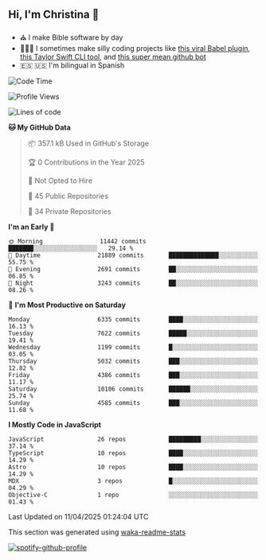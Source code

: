 ## Hi, I'm Christina 👋

- ⛪️ I make Bible software by day
- 👩🏼‍💻 I sometimes make silly coding projects like [this viral Babel plugin](https://www.instagram.com/reel/Cxvwz76vBus/), [this Taylor Swift CLI tool](https://github.com/christina-de-martinez/swift-commits), and [this super mean github bot](https://github.com/christina-de-martinez/roast-my-code)
- 🇪🇸 🇺🇸 I'm bilingual in Spanish

<!--START_SECTION:waka-->
![Code Time](http://img.shields.io/badge/Code%20Time-144%20hrs%2043%20mins-blue)

![Profile Views](http://img.shields.io/badge/Profile%20Views-0-blue)

![Lines of code](https://img.shields.io/badge/From%20Hello%20World%20I%27ve%20Written-24.9%20million%20lines%20of%20code-blue)

**🐱 My GitHub Data** 

> 📦 357.1 kB Used in GitHub's Storage 
 > 
> 🏆 0 Contributions in the Year 2025
 > 
> 🚫 Not Opted to Hire
 > 
> 📜 45 Public Repositories 
 > 
> 🔑 34 Private Repositories 
 > 
**I'm an Early 🐤** 

```text
🌞 Morning                11442 commits       ███████░░░░░░░░░░░░░░░░░░   29.14 % 
🌆 Daytime                21889 commits       ██████████████░░░░░░░░░░░   55.75 % 
🌃 Evening                2691 commits        ██░░░░░░░░░░░░░░░░░░░░░░░   06.85 % 
🌙 Night                  3243 commits        ██░░░░░░░░░░░░░░░░░░░░░░░   08.26 % 
```
📅 **I'm Most Productive on Saturday** 

```text
Monday                   6335 commits        ████░░░░░░░░░░░░░░░░░░░░░   16.13 % 
Tuesday                  7622 commits        █████░░░░░░░░░░░░░░░░░░░░   19.41 % 
Wednesday                1199 commits        █░░░░░░░░░░░░░░░░░░░░░░░░   03.05 % 
Thursday                 5032 commits        ███░░░░░░░░░░░░░░░░░░░░░░   12.82 % 
Friday                   4386 commits        ███░░░░░░░░░░░░░░░░░░░░░░   11.17 % 
Saturday                 10106 commits       ██████░░░░░░░░░░░░░░░░░░░   25.74 % 
Sunday                   4585 commits        ███░░░░░░░░░░░░░░░░░░░░░░   11.68 % 
```


**I Mostly Code in JavaScript** 

```text
JavaScript               26 repos            █████████░░░░░░░░░░░░░░░░   37.14 % 
TypeScript               10 repos            ████░░░░░░░░░░░░░░░░░░░░░   14.29 % 
Astro                    10 repos            ████░░░░░░░░░░░░░░░░░░░░░   14.29 % 
MDX                      3 repos             █░░░░░░░░░░░░░░░░░░░░░░░░   04.29 % 
Objective-C              1 repo              ░░░░░░░░░░░░░░░░░░░░░░░░░   01.43 % 
```




 Last Updated on 11/04/2025 01:24:04 UTC
<!--END_SECTION:waka-->

This section was generated using [waka-readme-stats](https://github.com/anmol098/waka-readme-stats)

[![spotify-github-profile](https://spotify-github-profile.kittinanx.com/api/view?uid=1228436873&cover_image=true&theme=default&show_offline=false&background_color=121212&interchange=false&bar_color=53b14f&bar_color_cover=false)](https://spotify-github-profile.kittinanx.com/api/view?uid=1228436873&redirect=true)